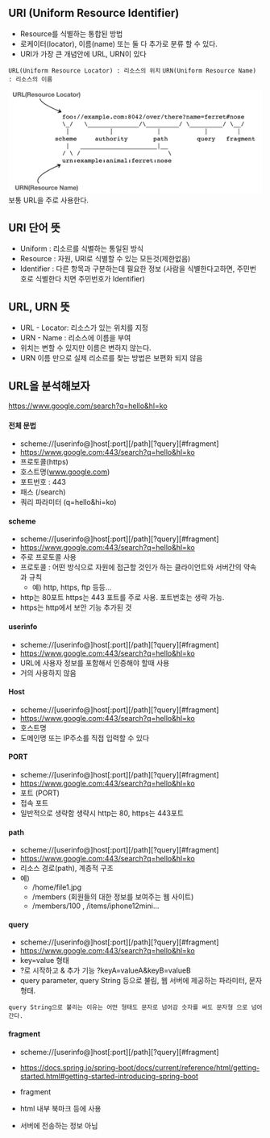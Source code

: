 ## URI (Uniform Resource Identifier)
* Resource를 식별하는 통합된 방법
* 로케이터(locator), 이름(name) 또는 둘 다 추가로 분류 할 수 있다.
* URI가 가장 큰 개념안에 URL, URN이 있다

`URL(Uniform Resource Locator) : 리소스의 위치`
`URN(Uniform Resource Name) : 리소스의 이름`

![image](/HTTP/images/uri.png)
보통 URL을 주로 사용한다.

## URI 단어 뜻
* Uniform : 리소르를 식별하는 통일된 방식
* Resource : 자원, URI로 식별할 수 있는 모든것(제한없음)
* Identifier : 다른 항목과 구분하는데 필요한 정보 (사람을 식별한다고하면, 주민번호로 식별한다 치면 주민번호가 Identifier)

## URL, URN 뜻
* URL - Locator: 리소스가 있는 위치를 지정
* URN - Name : 리소스에 이름을 부여
* 위치는 변할 수 있지만 이름은 변하지 않는다.
* URN 이름 만으로 실제 리소르를 찾는 방법은 보편화 되지 않음


## URL을 분석해보자
https://www.google.com/search?q=hello&hl=ko

#### 전체 문법
* scheme://[userinfo@]host[:port][/path][?query][#fragment]
* https://www.google.com:443/search?q=hello&hl=ko
* 프로토콜(https)
* 호스트명(www.google.com)
* 포트번호 : 443
* 패스 (/search)
* 쿼리 파라미터 (q=hello&hi=ko)

#### scheme
* scheme://[userinfo@]host[:port][/path][?query][#fragment]
* https://www.google.com:443/search?q=hello&hl=ko
* 주로 프로토콜 사용
* 프로토콜 : 어떤 방식으로 자원에 접근할 것인가 하는 클라이언트와 서버간의 약속과 규칙
  * 예) http, https, ftp 등등...
* http는 80포트 https는 443 포트를 주로 사용. 포트번호는 생략 가능.
* https는 http에서 보안 기능 추가된 것 

#### userinfo
* scheme://[userinfo@]host[:port][/path][?query][#fragment]
* https://www.google.com:443/search?q=hello&hl=ko
* URL에 사용자 정보를 포함해서 인증해야 할때 사용
* 거의 사용하지 않음

#### Host
* scheme://[userinfo@]host[:port][/path][?query][#fragment]
* https://www.google.com:443/search?q=hello&hl=ko
* 호스트명
* 도메인명 또는 IP주소를 직접 입력할 수 있다

#### PORT
* scheme://[userinfo@]host[:port][/path][?query][#fragment]
* https://www.google.com:443/search?q=hello&hl=ko
* 포트 (PORT)
* 접속 포트
* 일반적으로 생략함 생략시 http는 80, https는 443포트

#### path
* scheme://[userinfo@]host[:port][/path][?query][#fragment]
* https://www.google.com:443/search?q=hello&hl=ko
* 리소스 경로(path), 계층적 구조
* 예)
  * /home/file1.jpg
  * /members (회원들의 대한 정보를 보여주는 웹 사이트)
  * /members/100 , /items/iphone12mini...


#### query
* scheme://[userinfo@]host[:port][/path][?query][#fragment]
* https://www.google.com:443/search?q=hello&hl=ko
* key=value 형태
* ?로 시작하고 & 추가 기능 ?keyA=valueA&keyB=valueB
* query parameter, query String 등으로 불림, 웹 서버에 제공하는 파라미터, 문자 형태.

`query String으로 불리는 이유는 어떤 형태도 문자로 넘어감 숫자를 써도 문자형 으로 넘어간다.`


#### fragment
* scheme://[userinfo@]host[:port][/path][?query][#fragment]
* https://docs.spring.io/spring-boot/docs/current/reference/html/getting-started.html#getting-started-introducing-spring-boot

* fragment
* html 내부 북마크 등에 사용
* 서버에 전송하는 정보 아님